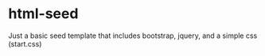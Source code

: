# html-seed

Just a basic seed template that includes bootstrap, jquery, and a simple css (start.css)
